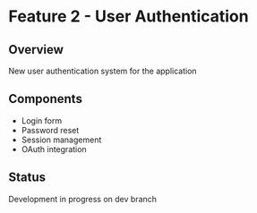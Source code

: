 # Feature 2 - User Authentication

## Overview
New user authentication system for the application

## Components
- Login form
- Password reset
- Session management
- OAuth integration

## Status
Development in progress on dev branch